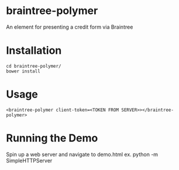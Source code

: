 # braintree-polymer

An element for presenting a credit form via Braintree

# Installation
	
	cd braintree-polymer/
	bower install
	

# Usage

```<braintree-polymer client-token=<TOKEN FROM SERVER>></braintree-polymer>```

# Running the Demo

Spin up a web server and navigate to demo.html
ex. python -m SimpleHTTPServer

	